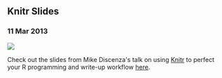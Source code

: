   

## Knitr Slides

### 11 Mar 2013

[![](/img/resources/knitr.png)](https://docs.google.com/presentation/d/1iYjh-RSBNRuRNLuQymWeWbMPoxVLXwSlVjanOausxxU/edit?usp=sharing)

Check out the slides from Mike Discenza's talk on using
[Knitr](http://yihui.name/knitr/) to perfect your R
programming and write-up workflow
[here](https://docs.google.com/presentation/d/1iYjh-RSBNRuRNLuQymWeWbMPoxVLXwSlVjanOausxxU/edit?usp=sharing).

  
